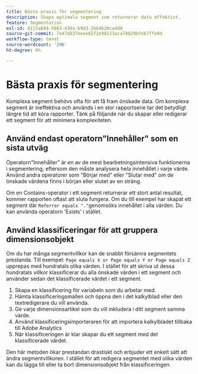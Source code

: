 ```yaml
---
title: Bästa praxis för segmentering
description: Skapa optimala segment som returnerar data effektivt.
feature: Segmentation
exl-id: 4115a804-5063-430a-b9d3-2b64b26ca4d8
source-git-commit: 7a47d837eeae65f2e98123aca78029bfeb7ffe9d
workflow-type: tm+mt
source-wordcount: '296'
ht-degree: 0%

---
```


# Bästa praxis för segmentering

Komplexa segment behövs ofta för att få fram önskade data. Om komplexa segment är ineffektiva och används i en stor rapportserie tar det betydligt längre tid att köra rapporter. Tänk på följande när du skapar eller redigerar ett segment för att minimera komplexiteten.

## Använd endast operatorn&quot;Innehåller&quot; som en sista utväg

Operatorn&quot;Innehåller&quot; är en av de mest bearbetningsintensiva funktionerna i segmentering, eftersom den måste analysera hela innehållet i varje värde. Använd andra operatorer som &quot;Börjar med&quot; eller &quot;Slutar med&quot; om de önskade värdena finns i början eller slutet av en sträng.

Om en Contains-operator i ett segment returnerar ett stort antal resultat, kommer rapporten oftast att sluta fungera. Om du till exempel har skapat ett segment där `Referrer equals "."`genomsöks innehållet i alla värden. Du kan använda operatorn &#39;Exists&#39; i stället.

## Använd klassificeringar för att gruppera dimensionsobjekt

Om du har många segmentvillkor kan de snabbt försämra segmentets prestanda. Till exempel: `Page equals X or Page equals Y or Page equals Z` upprepas med hundratals olika värden. I stället för att skriva ut dessa hundratals villkor klassificerar du alla önskade värden i ett segment och använder sedan det klassificerade värdet i ett segment.

1. Skapa en klassificering för variabeln som du arbetar med.
2. Hämta klassificeringsmallen och öppna den i det kalkylblad eller den textredigerare du vill använda.
3. Ge varje dimensionsartikel som du vill inkludera i ditt segment samma värde.
4. Använd klassificeringsimporteraren för att importera kalkylbladet tillbaka till Adobe Analytics
5. När klassificeringen är klar skapar du ett segment med det klassificerade värdet.

Den här metoden ökar prestandan drastiskt och erbjuder ett enkelt sätt att ändra segmentvillkoren. I stället för att redigera segmentet med olika värden kan du lägga till eller ta bort dimensionsobjekt från klassificeringen.
